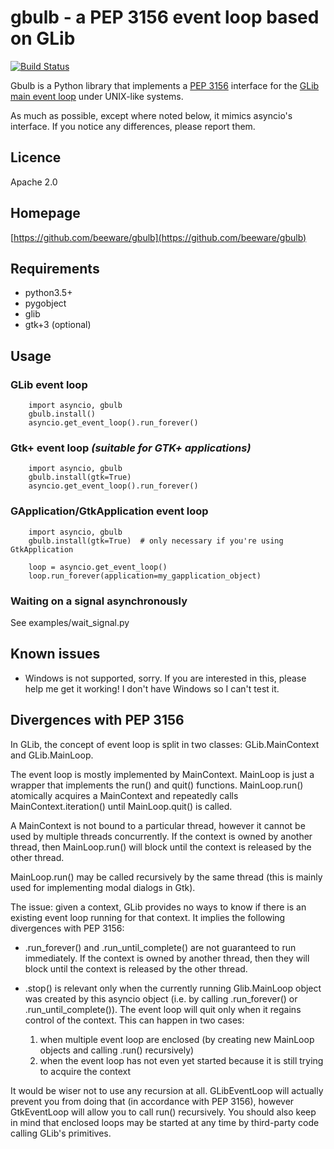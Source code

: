 # gbulb - a PEP 3156 event loop based on GLib

[![Build Status](http://drone.getoffmalawn.com/api/badges/nathan-hoad/gbulb/status.svg)](http://drone.getoffmalawn.com/nathan-hoad/gbulb)

Gbulb is a Python library that implements a [PEP 3156][PEP3156] interface for
the [GLib main event loop][glibloop] under UNIX-like systems.

As much as possible, except where noted below, it mimics asyncio's interface.
If you notice any differences, please report them.

## Licence

Apache 2.0

## Homepage

[https://github.com/beeware/gbulb](https://github.com/beeware/gbulb)

## Requirements
- python3.5+
- pygobject
- glib
- gtk+3 (optional)

## Usage

### GLib event loop

        import asyncio, gbulb
        gbulb.install()
        asyncio.get_event_loop().run_forever()

### Gtk+ event loop *(suitable for GTK+ applications)*

        import asyncio, gbulb
        gbulb.install(gtk=True)
        asyncio.get_event_loop().run_forever()

### GApplication/GtkApplication event loop

        import asyncio, gbulb
        gbulb.install(gtk=True)  # only necessary if you're using GtkApplication

        loop = asyncio.get_event_loop()
        loop.run_forever(application=my_gapplication_object)


### Waiting on a signal asynchronously

See examples/wait_signal.py

## Known issues

- Windows is not supported, sorry. If you are interested in this, please help
  me get it working! I don't have Windows so I can't test it.

## Divergences with PEP 3156

In GLib, the concept of event loop is split in two classes: GLib.MainContext
and GLib.MainLoop.

The event loop is mostly implemented by MainContext. MainLoop is just a wrapper
that implements the run() and quit() functions. MainLoop.run() atomically
acquires a MainContext and repeatedly calls MainContext.iteration() until
MainLoop.quit() is called.

A MainContext is not bound to a particular thread, however it cannot be used
by multiple threads concurrently. If the context is owned by another thread,
then MainLoop.run() will block until the context is released by the other
thread.

MainLoop.run() may be called recursively by the same thread (this is mainly
used for implementing modal dialogs in Gtk).

The issue: given a context, GLib provides no ways to know if there is an
existing event loop running for that context. It implies the following
divergences with PEP 3156:

 - .run_forever() and .run_until_complete() are not guaranteed to run
   immediately. If the context is owned by another thread, then they will
   block until the context is released by the other thread.

 - .stop() is relevant only when the currently running Glib.MainLoop object
   was created by this asyncio object (i.e. by calling .run_forever() or
   .run_until_complete()). The event loop will quit only when it regains
   control of the context. This can happen in two cases:
    1. when multiple event loop are enclosed (by creating new MainLoop
       objects and calling .run() recursively)
    2. when the event loop has not even yet started because it is still
       trying to acquire the context

It would be wiser not to use any recursion at all. GLibEventLoop will
actually prevent you from doing that (in accordance with PEP 3156), however
GtkEventLoop will allow you to call run() recursively. You should also keep
in mind that enclosed loops may be started at any time by third-party code
calling GLib's primitives.


[PEP3156]:  http://www.python.org/dev/peps/pep-3156/
[glibloop]: https://developer.gnome.org/glib/stable/glib-The-Main-Event-Loop.html
